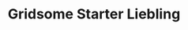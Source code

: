 ---
title: Gridsome Starter Liebling
excerpt: Grisome starter based on Ghost Liebling and tailwindcss.
type: starter
link: https://gridsome.org/starters/gridsome-liebling-starter/
tags: gridsome, starter
createdAt: 2019-11-02 11:26:00
---